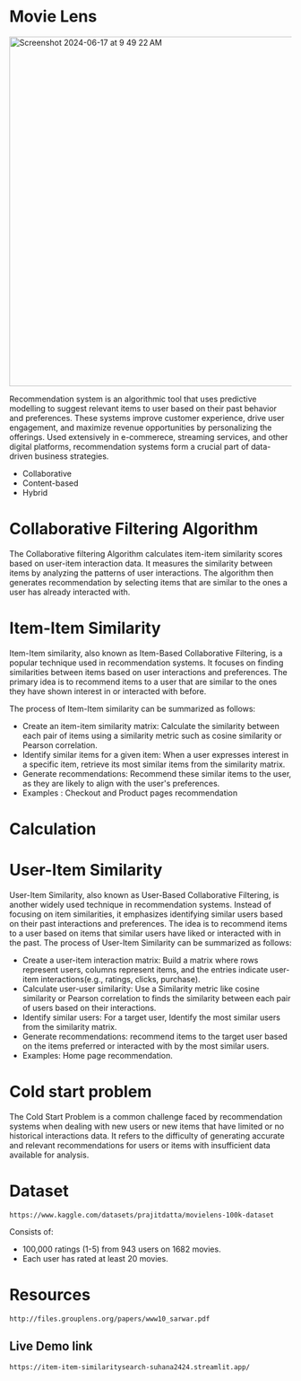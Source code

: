 
# Movie Lens

<img width="623" alt="Screenshot 2024-06-17 at 9 49 22 AM" src="https://github.com/Suhana2424/MovieRecommadationSys/assets/165405660/a0e95075-59b7-442f-889e-e2266ee9278b">

Recommendation system is an algorithmic tool that uses predictive modelling to suggest relevant items to user based on their past behavior and preferences. These systems improve customer experience, drive user engagement, and maximize revenue opportunities by personalizing the offerings. Used extensively in e-commerece, streaming services, and other digital platforms, recommendation systems form a crucial part of data-driven business strategies.

- Collaborative 
- Content-based
- Hybrid

# Collaborative Filtering Algorithm

The Collaborative filtering Algorithm calculates item-item similarity scores based on user-item interaction data. It measures the similarity between items by analyzing the patterns of user interactions. The algorithm then generates recommendation by selecting items that are similar to the ones a user has already interacted with. 

# Item-Item Similarity

Item-Item similarity, also known as Item-Based Collaborative Filtering, is a popular technique used in recommendation systems. It focuses on finding similarities between items based on user interactions and preferences. The primary idea is to recommend items to a user that are similar to the ones they have shown interest in or interacted with before.

The process of Item-Item similarity can be summarized as follows:

- Create an item-item similarity matrix: Calculate the similarity between each pair of items using a similarity metric such as cosine similarity or Pearson correlation.
- Identify similar items for a given item: When a user expresses interest in a specific item, retrieve its most similar items from the similarity matrix. 
- Generate recommendations: Recommend these similar items to the user, as they are likely to align with the user's preferences.
- Examples : Checkout and Product pages recommendation

# Calculation 


# User-Item Similarity

User-Item Similarity, also known as User-Based Collaborative Filtering, is another widely used technique in recommendation systems. Instead of focusing on item similarities, it emphasizes identifying similar users based on their past interactions and preferences. The idea is to recommend items to a user based on items that similar users have liked or interacted with in the past. 
The process of User-Item Similarity can be summarized as follows:

- Create a user-item interaction matrix: Build a matrix where rows represent users, columns represent items, and the entries indicate user-item interactions(e.g., ratings, clicks, purchase).
- Calculate user-user similarity: Use a Similarity metric like cosine similarity or Pearson correlation to finds the similarity between each pair of users based on their interactions.
- Identify similar users: For a target user, Identify the most similar users from the similarity matrix.
- Generate recommendations: recommend items to the target user based on the items preferred or interacted with by the most similar users.
- Examples: Home page recommendation.

# Cold start problem 

The Cold Start Problem is a common challenge faced by recommendation systems when dealing with new users or new items that have limited or no historical interactions data. It refers to the difficulty of generating accurate and relevant recommendations for users or items with insufficient data available for analysis.

# Dataset

    https://www.kaggle.com/datasets/prajitdatta/movielens-100k-dataset

Consists of:

- 100,000 ratings (1-5) from 943 users on 1682 movies.
- Each user has rated at least 20 movies.

# Resources 

    http://files.grouplens.org/papers/www10_sarwar.pdf
## Live Demo link

    https://item-item-similaritysearch-suhana2424.streamlit.app/
